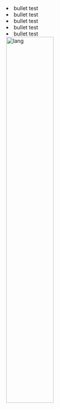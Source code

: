<div overflow=hidden>
  <div float=left>
    <li>bullet test</li>
    <li>bullet test</li>
    <li>bullet test</li>
    <li>bullet test</li>
    <li>bullet test</li>
  </div>

  <div float=right>
    <img width="50%" alt="lang" src="https://github-readme-stats.vercel.app/api/top-langs/?username=nunopenim&count_private=true&layout=compact&hide_border=true&langs_count=10" />
  </div>
</div>
